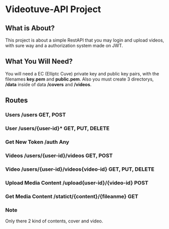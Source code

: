 # Videotuve-API Project

## What is About?

This project is about a simple RestAPI that you may login and upload videos, with sure way and a authorization system made on JWT.


## What You Will Need?

You will need a EC (Elliptc Cuve) private key and public key pairs, with the filenames **key.pem** and **public.pem**. Also you must create 3 directorys, **/data** inside of data **/covers** and **/videos**.

## Routes

### Users  **/users** GET, POST

### User **/users/{user-id}*** GET, PUT, DELETE

### Get New Token **/auth** Any

### Videos **/users/{user-id}/videos** GET, POST

### Video **/users/{user-id}/videos{video-id}** GET, PUT, DELETE

### Upload Media Content **/upload{user-id}/{video-id}** POST

### Get Media Content **/statict/{content}/{fileanme}** GET


### Note
Only there 2 kind of contents, cover and video.
